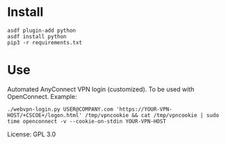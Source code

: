 # Install

    asdf plugin-add python
    asdf install python
    pip3 -r requirements.txt
    
# Use

Automated AnyConnect VPN login (customized). To be used with OpenConnect.
Example:

    ./webvpn-login.py USER@COMPANY.com 'https://YOUR-VPN-HOST/+CSCOE+/logon.html' /tmp/vpncookie && cat /tmp/vpncookie | sudo time openconnect -v --cookie-on-stdin YOUR-VPN-HOST

License: GPL 3.0